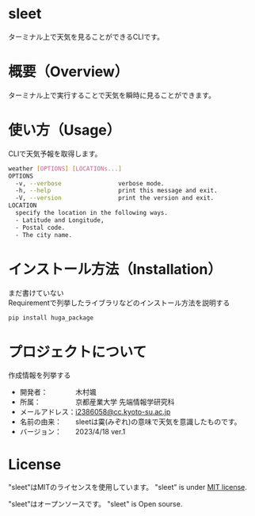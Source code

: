 # sleet
  ターミナル上で天気を見ることができるCLIです。
 
# 概要（Overview）
ターミナル上で実行することで天気を瞬時に見ることができます。
 
# 使い方（Usage）
CLIで天気予報を取得します。  

```bash
weather [OPTIONS] [LOCATIONs...]
OPTIONS
  -v, --verbose                verbose mode.
  -h, --help                   print this message and exit.
  -V, --version                print the version and exit.
LOCATION
  specify the location in the following ways.
  - Latitude and Longitude,
  - Postal code.
  - The city name.
```
 
# インストール方法（Installation）
 
 まだ書けていない  
Requirementで列挙したライブラリなどのインストール方法を説明する
 
```bash
pip install huga_package
```

 
# プロジェクトについて
 
作成情報を列挙する
 
* 開発者：　　　　木村颯
* 所属：　　　　　京都産業大学 先端情報学研究科
* メールアドレス：i2386058@cc.kyoto-su.ac.jp
* 名前の由来：　　sleetは霙(みぞれ)の意味で天気を意識したものです。
* バージョン：　　2023/4/18 ver.1
 
# License 

"sleet"はMITのライセンスを使用しています。
"sleet" is under [MIT license](https://en.wikipedia.org/wiki/MIT_License).
 
 "sleet"はオープンソースです。
"sleet" is Open sourse.
